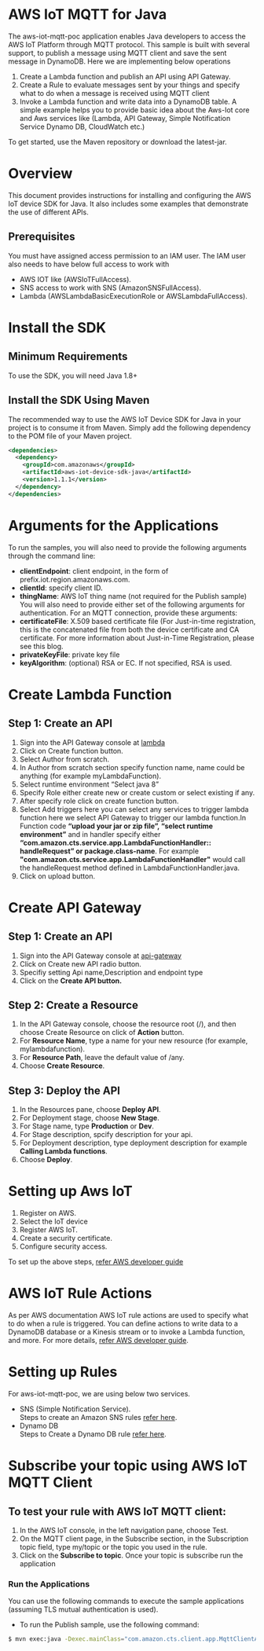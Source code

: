 # AWS IoT MQTT for Java
The aws-iot-mqtt-poc application enables Java developers to access the AWS IoT Platform through MQTT protocol. This sample is built with several support, to publish a message using MQTT client and save the sent message in DynamoDB.
Here we are implementing below operations 
1.	Create a Lambda function and publish an API using API Gateway.
2.	Create a Rule to evaluate messages sent by your things and specify what to do when a message is received using MQTT client
3.	Invoke a Lambda function and write data into a DynamoDB table. 
A simple example helps you to provide basic idea about the Aws-Iot core and Aws services like (Lambda, API Gateway, Simple Notification Service Dynamo DB, CloudWatch etc.)

To get started, use the Maven repository or download the latest-jar.

# Overview
This document provides instructions for installing and configuring the AWS IoT device SDK for Java. It also includes some examples that demonstrate the use of different APIs.

## Prerequisites
You must have assigned access permission to an IAM user. The IAM user also needs to have below full access to work with
* AWS IOT like (AWSIoTFullAccess).
* SNS access to work with SNS (AmazonSNSFullAccess).
* Lambda (AWSLambdaBasicExecutionRole or AWSLambdaFullAccess).

# Install the SDK
## Minimum Requirements
To use the SDK, you will need Java 1.8+
##  Install the SDK Using Maven
The recommended way to use the AWS IoT Device SDK for Java in your project is to consume it from Maven. Simply add the following dependency to the POM file of your Maven project.
``` xml
<dependencies>
  <dependency>
    <groupId>com.amazonaws</groupId>
    <artifactId>aws-iot-device-sdk-java</artifactId>
    <version>1.1.1</version>
  </dependency>
</dependencies>
```
# Arguments for the Applications
To run the samples, you will also need to provide the following arguments through the command line:
- **clientEndpoint**: client endpoint, in the form of prefix.iot.region.amazonaws.com.
- **clientId**: specify client ID.
- **thingName**: AWS IoT thing name (not required for the Publish sample)
You will also need to provide either set of the following arguments for authentication. For an MQTT connection, provide these arguments:
- **certificateFile**: X.509 based certificate file (For Just-in-time registration, this is the concatenated file from both the device certificate and CA certificate. For more information about Just-in-Time Registration, please see this blog.
- **privateKeyFile**: private key file
- **keyAlgorithm**: (optional) RSA or EC. If not specified, RSA is used.
  
# Create Lambda Function

##  Step 1: Create an API

1.	Sign into the API Gateway console at [lambda](https://console.aws.amazon.com/lambda)
2.	Click on Create function button.
3.	Select Author from scratch.
4.	In Author from scratch section specify function name, name could be anything (for example myLambdaFunction).
5.	Select runtime environment “Select java 8”
6.	Specify Role either create new or create custom or select existing if any.
7.	After specify role click on create function button.
8.	Select Add triggers here you can select any services to trigger lambda function here we select API Gateway to trigger our lambda function.In Function code **“upload your jar or zip file”, “select runtime environment”** and in handler specify either **“com.amazon.cts.service.app.LambdaFunctionHandler:: handleRequest” or package.class-name**. For example
**"com.amazon.cts.service.app.LambdaFunctionHandler"** would call the handleRequest method defined in LambdaFunctionHandler.java.
9.	Click on upload button.

# Create API Gateway
##  Step 1: Create an API
1.	Sign into the API Gateway console at [api-gateway](https://console.aws.amazon.com/apigateway)
2.	Click on Create new API radio button.
3.	Specifiy setting Api name,Description and endpoint type 
4.	Click on the **Create API button.**

##  Step 2: Create a Resource
1.	In the API Gateway console, choose the resource root (/), and then choose Create Resource on click of **Action** button.
2.	For **Resource Name**, type a name for your new resource (for example, mylambdafunction).
3.	For **Resource Path**, leave the default value of /any.
4.	Choose **Create Resource**.

##  Step 3: Deploy the API
1.	In the Resources pane, choose **Deploy API**.
2.	For Deployment stage, choose **New Stage**.
3.	For Stage name, type **Production** or **Dev**.
4.	For Stage description, spcify description for your api.
5.	For Deployment description, type deployment description for example **Calling Lambda functions**.
6.	Choose **Deploy**.

# Setting up Aws IoT
1.	Register on AWS.
2.	Select the IoT device 
3.	Register AWS IoT.
4.	Create a security certificate.
5.	Configure security access.

To set up the above steps, [refer AWS developer guide](https://docs.aws.amazon.com/iot/latest/developerguide/iot-console-signin.html)

# AWS IoT Rule Actions
As per AWS documentation AWS IoT rule actions are used to specify what to do when a rule is triggered. You can define actions to write data to a DynamoDB database or a Kinesis stream or to invoke a Lambda function, and more. 
For more details, [refer AWS developer guide](https://docs.aws.amazon.com/iot/latest/developerguide/iot-rule-actions.html).

# Setting up Rules
For aws-iot-mqtt-poc, we are using below two services.
* SNS (Simple Notification Service).  <br/>
Steps to create an Amazon SNS rules [refer here](https://docs.aws.amazon.com/iot/latest/developerguide/iot-sns-rule.html).
* Dynamo DB <br/>
  Steps to Create a Dynamo DB rule [refer here](https://docs.aws.amazon.com/iot/latest/developerguide/iot-ddb-rule.html).
  
# Subscribe your topic using AWS IoT MQTT Client

##  To test your rule with AWS IoT MQTT client:
1.	In the AWS IoT console, in the left navigation pane, choose Test.
2.	On the MQTT client page, in the Subscribe section, in the Subscription topic field, type my/topic or the topic you used in the rule.
3.  Click on the **Subscribe to topic**.
Once your topic is subscribe run the application 

### Run the Applications
You can use the following commands to execute the sample applications (assuming 
TLS mutual authentication is used).
* To run the Publish sample, use the following command:
```sh
$ mvn exec:java -Dexec.mainClass="com.amazon.cts.client.app.MqttClientApp" -Dexec.args="-clientEndpoint <prefix>.iot.<region>.amazonaws.com -clientId <unique client id> -certificateFile <certificate file> -privateKeyFile <private key file>"
```

